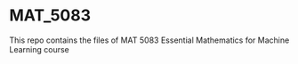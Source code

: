 # MAT_5083
This repo contains the files of MAT 5083 Essential Mathematics for Machine Learning course
